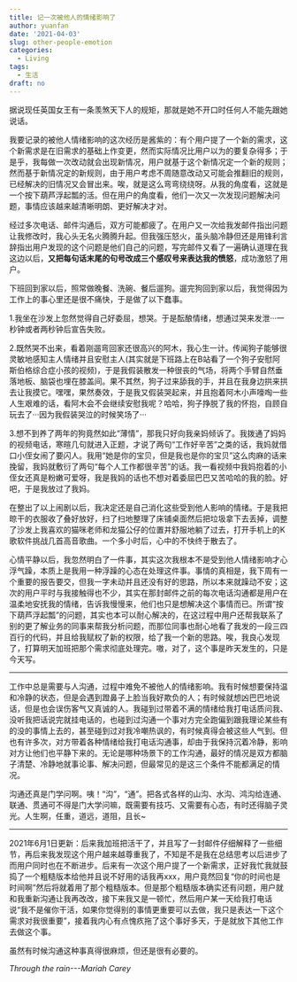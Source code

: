 ```yaml
---
title: 记一次被他人的情绪影响了
author: yuanfan
date: '2021-04-03'
slug: other-people-emotion
categories:
  - Living
tags:
  - 生活
draft: no
---
```


据说现任英国女王有一条羡煞天下人的规矩，那就是她不开口时任何人不能先跟她说话。

<!--more-->

我要记录的被他人情绪影响的这次经历是酱紫的：有个用户提了一个新的需求，这个新需求是在旧需求的基础上作变更，然而实际情况比用户以为的要复杂得多；于是乎，我每做一次改动就会出现新情况，用户就基于这个新情况定一个新的规则；然而基于新情况定的新规则，由于用户考虑不周随意改动又可能会推翻旧的规则，已经解决的旧情况又会冒出来。唉，就是这么弯弯绕绕呀。从我的角度看，这就是一个按下葫芦浮起瓢的活。但在用户的角度看，他们一次又一次发现问题解决问题，事情应该越来越清晰明朗、更好解决才对。

经过多次电话、邮件沟通后，双方可能都疲了。在用户又一次给我发邮件指出问题让我修改时，我心头无名火腾腾升起。但我强压怒火，虽头脑冷静但还是用锋利言辞指出用户发现的这个问题是他们自己的问题，写完邮件又看了一遍确认道理在我这边以后，**又把每句话末尾的句号改成三个感叹号来表达我的愤怒**，成功激怒了用户。

下班回到家以后，照常做晚餐、洗碗、餐后遛狗。遛完狗回到家以后，我觉得因为工作上的事心里还是很不痛快，于是做了以下蠢事。

1.我坐在沙发上忽然觉得自己好委屈，想哭。于是酝酿情绪，想通过哭来发泄···一秒钟或者两秒钟后宣告失败。

2.既然哭不出来，看着刚遛弯回家还很高兴的阿木，我心生一计。传闻狗子能够很灵敏地感知主人情绪并且安慰主人(其实就是下班路上在B站看了一个狗子安慰阿斯伯格综合症小孩的视频)，于是我假装散发一种很丧的气场，将两个手臂自然垂落地板、脑袋也埋在膝盖间。果不其然，狗子过来舔我的手，并且在我身边拱来拱去让我摸它。嘿嘿，果然奏效，于是我又假装哭起来，并且抱着阿木小声嚎啕一些人生艰难的话，看阿木会不会继续安慰我呢？哈哈，狗子挣脱了我的怀抱，自顾自玩去了···因为我假装哭泣的时候笑场了···

3.想不到养了两年的狗竟然如此“薄情”，那我只好向我亲妈倾诉了。我拨通了妈妈的视频电话，寒暄几句就进入正题，才说了两句“工作好辛苦”之类的话，我妈就借口小侄女闹了要闪人。我用“她是你的宝贝，但是我也是你的宝贝”这么肉麻的话来挽留，我妈就敷衍了两句“每个人工作都很辛苦”的话。我一看视频中我妈抱着的小侄女还真是粉嫩可爱呀，我是我妈的话也不想对着委屈巴巴又苦哈哈的我的脸。好吧，于是我放过了我妈。

在整出了以上闹剧以后，我决定还是自己消化这些受到他人影响的情绪。于是我把晾干的衣服收了叠好放好，扫了扫地整理了床铺桌面然后把垃圾拿下去丢掉，调整了沙发上我喜欢的猫咪老师和龙猫公仔的位置并舒服地躺了过去，打开手机上的K歌软件挑战几首高音歌曲。一个多小时后，心中的不快终于散去了。

心情平静以后，我忽然明白了一件事，其实这次我根本不是受到他人情绪影响才心浮气躁，本质上是我用一种浮躁的心态在处理这件事。事情的真相是，我下周有一个重要的报告要交，但我一字未动并且还没有好的思路，所以本来就躁动不安；这次的用户平时与我接触得也不少，其实在那封邮件之前的每次电话沟通都是用户在温柔地安抚我的情绪，告诉我慢慢来，他们也只是想解决这个事情而已。所谓“按下葫芦浮起瓢”的问题，其实也本可以耐心解决的，在这过程中用户还帮我联系了别的更了解业务的同事来帮我分析问题，而那位同事也耐心地看了我发的一段三四百行的代码，并且给我赋权了新的权限，给了我一个新的思路。唉，我良心发现了，打算明天加班把那个需求彻底处理完。嗷，对了，这个事是昨天发生的，只是今天写。

----

工作中总是需要与人沟通，过程中难免不被他人的情绪影响。我有时候想要保持温和冷静的状态，但是会遇到蹬鼻子上脸当我好欺负的人；有时候就想凶巴巴地说话，但是也会误伤客气又真诚的人。我碰到过带着不满的情绪给我打电话质问我、没听我把话说完就挂电话的，也碰到过沟通一个事对方完全跑偏到跟我理论某些有的没的事情上去的，甚至碰到过对我冷嘲热讽的，有时候真得会被这些人气到。但也有许多次，对方带着各种情绪给我打电话沟通事，却由于我保持沉着冷静，影响对方让他们也平静下来的。无论是哪种场景下的工作沟通，最好的情况是双方都脑子清楚、冷静地就事论事、解决问题，但最常见的是这三个条件不能都满足的情况。

沟通还真是门学问啊。咦！“沟”，“通”。把各式各样的山沟、水沟、鸿沟给连通、联通、贯通可不得是门大学问嘛，既需要有技巧、又需要有心态，有时还得脑子灵光。人生啊，任重，道远，道阻，且长~

----
2021年6月1日更新：后来我加班把活干了，并且写了一封邮件仔细解释了一些细节，再后来我发现这个用户越来越尊重我了，不知是不是我在总结思考以后进步了而用户同时也在不断进步。后来有一次这个用户提了一个新需求，正好我忙我就鼓捣了一个粗糙版本给他并且说不好用的话我再xxx，用户竟然回复“你的时间也是时间啊”然后将就着用了那个粗糙版本。但是那个粗糙版本确实还有问题，用户就和我重新沟通让我再改改，接下来我又是一顿忙，然后用户某一天给我打电话说“我不是催你干活，如果你觉得别的事情更重要可以去做，我只是表达一下这个需求对我很重要”，接着我内心有点愧疚拖了这个事好多天，于是就放下其他工作去做这个事。

虽然有时候沟通这种事真得很麻烦，但还是很有必要的。

*Through the rain---Mariah Carey*
